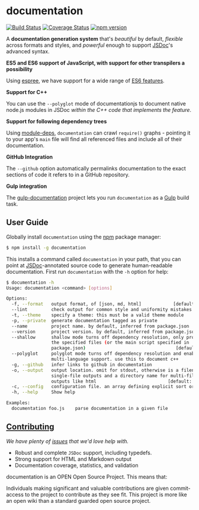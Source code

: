# documentation

[![Build Status](https://circleci.com/gh/documentationjs/documentation.svg?style=svg)](https://circleci.com/gh/documentationjs/documentation) [![Coverage Status](https://coveralls.io/repos/documentationjs/documentation/badge.svg?branch=master)](https://coveralls.io/r/documentationjs/documentation?branch=master)
[![npm version](https://badge.fury.io/js/documentation.svg)](http://badge.fury.io/js/documentation)

A **documentation generation system** that's
_beautiful_ by default, _flexible_ across formats and styles, and
_powerful_ enough to support [JSDoc](http://usejsdoc.org/)'s advanced syntax.

**ES5 and ES6 support of JavaScript, with support for other transpilers a possibility**

Using [espree](https://github.com/eslint/espree), we have support for a wide range of [ES6 features](https://github.com/lukehoban/es6features).

**Support for C++**

You can use the `--polyglot` mode of documentationjs to document native node.js
modules in JSDoc _within the C++ code that implements the feature_.

**Support for following dependency trees**

Using [module-deps](https://github.com/substack/module-deps), `documentation` can
crawl `require()` graphs - pointing it to your app's `main` file will find all
referenced files and include all of their documentation.

**GitHub Integration**

The `--github` option automatically permalinks documentation to the exact
sections of code it refers to in a GitHub repository.

**Gulp integration**

The [gulp-documentation](https://github.com/documentationjs/gulp-documentation) project
lets you run `documentation` as a [Gulp](http://gulpjs.com/) build task.

## User Guide

Globally install `documentation` using the [npm](https://www.npmjs.com/) package manager:

```sh
$ npm install -g documentation
```

This installs a command called `documentation` in your path, that you can
point at [JSDoc](http://usejsdoc.org/)-annotated source code to generate
human-readable documentation. First run `documentation` with the `-h`
option for help:

```sh
$ documentation -h
Usage: documentation <command> [options]

Options:
  -f, --format   output format, of [json, md, html]            [default: "json"]
  --lint         check output for common style and uniformity mistakes          
  -t, --theme    specify a theme: this must be a valid theme module             
  -p, --private  generate documentation tagged as private                       
  --name         project name. by default, inferred from package.json           
  --version      project version. by default, inferred from package.json        
  --shallow      shallow mode turns off dependency resolution, only processing
                 the specified files (or the main script specified in
                 package.json)                                  [default: false]
  --polyglot     polyglot mode turns off dependency resolution and enables
                 multi-language support. use this to document c++               
  -g, --github   infer links to github in documentation                         
  -o, --output   output location. omit for stdout, otherwise is a filename for
                 single-file outputs and a directory name for multi-file
                 outputs like html                           [default: "stdout"]
  -c, --config   configuration file. an array defining explicit sort order      
  -h, --help     Show help                                                      

Examples:
  documentation foo.js    parse documentation in a given file
```

## [Contributing](CONTRIBUTING.md)

_We have plenty of
[issues](https://github.com/documentationjs/documentation/issues) that we'd
love help with._

* Robust and complete `JSDoc` support, including typedefs.
* Strong support for HTML and Markdown output
* Documentation coverage, statistics, and validation

documentation is an OPEN Open Source Project. This means that:

Individuals making significant and valuable contributions are given
commit-access to the project to contribute as they see fit. This
project is more like an open wiki than a standard guarded open source project.
